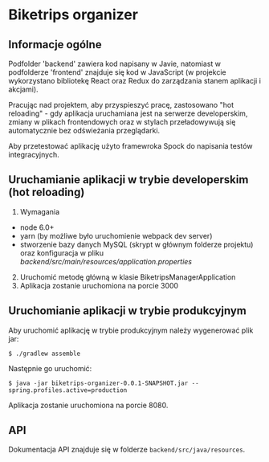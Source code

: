 # Biketrips organizer

## Informacje ogólne

Podfolder 'backend' zawiera kod napisany w Javie, natomiast w podfolderze 'frontend'
znajduje się kod w JavaScript (w projekcie wykorzystano bibliotekę React oraz Redux do zarządzania
stanem aplikacji i akcjami).

Pracując nad projektem, aby przyspieszyć pracę, zastosowano "hot reloading" - gdy aplikacja uruchamiana jest na serwerze developerskim, zmiany w plikach frontendowych
oraz w stylach przeładowywują się automatycznie bez odświeżania przeglądarki.

Aby przetestować aplikację użyto framewroka Spock do napisania testów integracyjnych.


## Uruchamianie aplikacji w trybie developerskim (hot reloading)

1. Wymagania
* node 6.0+
* yarn (by możliwe było uruchomienie webpack dev server)
* stworzenie bazy danych MySQL (skrypt w głównym folderze projektu) oraz konfiguracja w pliku *backend/src/main/resources/application.properties*
2. Uruchomić metodę główną w klasie BiketripsManagerApplication
3. Aplikacja zostanie uruchomiona na porcie 3000

## Uruchomianie aplikacji w trybie produkcyjnym

Aby uruchomić aplikację w trybie produkcyjnym należy wygenerować plik jar:

``
$ ./gradlew assemble
``

Następnie go uruchomić:

``
$ java -jar biketrips-organizer-0.0.1-SNAPSHOT.jar --spring.profiles.active=production
``

Aplikacja zostanie uruchomiona na porcie 8080.

## API

Dokumentacja API znajduje się w folderze ``backend/src/java/resources``. 

